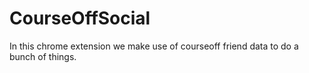 # CourseOffSocial
In this chrome extension we make use of courseoff friend data to do a bunch of things. 
